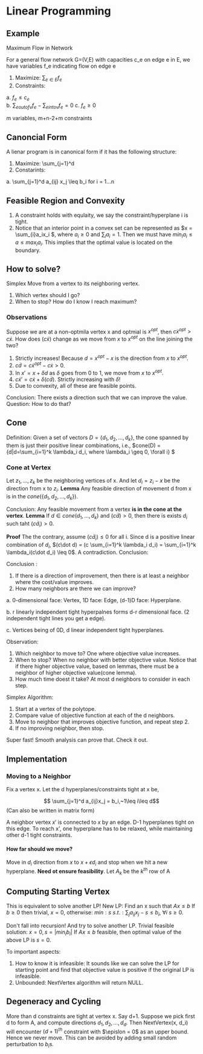 <script type="text/javascript" src="http://cdn.mathjax.org/mathjax/latest/MathJax.js?config=default"></script>

# Linear Programming

## Example
Maximum Flow in Network

For a general flow network G=(V,E) with capacities c_e on edge e in E, we have variables f_e indicating flow on edge e

1. Maximize: $\sum_{e\in E} f_e$
2. Constraints:

  a. $f_e \leq c_e$  
  b. $\sum_{e out of v} f_e - \sum_{e into v} f_e = 0$
  c. $f_e \geq 0$

m variables, m+n-2+m constraints

## Canoncial Form
A lienar program is in canonical form if it has the following structure:

1. Maximize: \sum_{j=1}^d 
2. Constarints:

  a. \sum_{j=1}^d a_{ij} x_j \leq b_i for i = 1...n
  

## Feasible Region and Convexity 
1. A constraint holds with equlaity, we say the constraint/hyperplane i is tight. 
2. Notice that an interior point in a convex set can be represented as $x = \sum_{i}a_ix_i $, where $a_i\geq0$ and $\sum_{i} a_i = 1$. Then we must have $min_i a_i \leq a \leq max_i a_i$. This implies that the optimal value is located on the boundary.

## How to solve?
Simplex 
Move from a vertex to its neighboring vertex. 

1. Which vertex should I go? 
2. When to stop? How do I know I reach maximum?

### Observations 
Suppose we are at a non-optmila vertex x and optmial is $x^{opt}$, then $c\dot x^{opt} > c\dot x$. 
How does $(c\dot x)$ change as we move from $x$ to $x^{opt}$ on the line joining the two?

1. Strictly increases! Because $d = x^{opt}-x$ is the direction from $x$ to $x^{opt}$.
2. $c\dot d = c\dot x^{opt} - c\dot x > 0$.
3. In $x' = x + \delta d$ as $\delta$ goes from 0 to 1, we move from $x$ to $x^{opt}$.
4. $c\dot x' = c\dot x + \delta(c\dot d)$. Strictly increasing with $\delta$! 
5. Due to convexity, all of these are feasible points. 

Conclusion: There exists a direction such that we can improve the value. 
Question: How to do that? 

## Cone
Definition:
Given a set of vectors $D = \{d_1, d_2, ..., d_k\}$, the cone spanned by them is just their positive linear combinations, i.e.,
$cone(D) = \{d|d=\sum_{i=1}^k \lambda_i d_i, where \lambda_i \geq 0, \forall i\} $

### Cone at Vertex 
Let $z_1, ..., z_k$ be the neighboring vertices of x. And let $d_i = z_i - x$ be the direction from x to $z_i$. 
__Lemma__ 
Any feasible direction of movement d from x is in the $cone(\{d_1, d_2, ..., d_k\})$. 

Conclusion: Any feasible movement from a vertex __is in the cone at the vertex__. 
__Lemma__
If $d\in cone({d_1, ..., d_k})$ and $(c\dot d) > 0$, then there is exists $d_i$ such taht $(c\dot d_i) > 0$. 

__Proof__
The the contrary, assume $(c\dot d_i) \leq 0$ for all i. Since d is a positive linear combination of $d_i$, $(c\dot d) = (c \sum_{i=1}^k \lambda_i d_i) = \sum_{i=1}^k \lambda_i(c\dot d_i) \leq 0$. A contradiction. 
Conclusion: 

Conclusion : 

1. If there is a direction of improvement, then there is at least a neighbor where the cost/value improves.
2. How many neighbors are there we can improve? 

  a. 0-dimensional face: Vertex, 1D face: Edge, (d-1)D face: Hyperplane.
  
  b. r linearly independent tight hyperpalnes forms d-r dimensional face. (2 independent tight lines you get a edge). 
  
  c. Vertices being of 0D, d linear independent tight hyperplanes. 


Observation:

1. Which neighbor to move to? One where objective value increases.
2. When to stop? When no neighbor with better objective value. Notice that if there higher objective value, based on lemmas, there must be a neighbor of higher objective value(cone lemma).
3. How much time doest it take? At most d neighbors to consider in each step.

Simplex Algorithm:

1. Start at a vertex of the polytope.
2. Compare value of objective function at each of the d neighbors.
3. Move to neighbor that improves objective function, and repeat step 2.
4. If no improving neighbor, then stop. 

Super fast! Smooth analysis can prove that. Check it out. 

## Implementation
### Moving to a Neighbor
Fix a vertex x. Let the d hyperplanes/constraints tight at x be,

$$ \sum_{j=1}^d a_{ij}x_j = b_i,~1\leq i\leq d$$
(Can also be written in matrix form) 

A neighbor vertex $x'$ is connected to $x$ by an edge. D-1 hyperplanes tight on this edge. To reach x', one hyperplane has to be relaxed, while maintaining other d-1 tight constraints.

#### How far should we move?
Move in $d_i$ direction from $x$ to $x+\epsilon d_i$ and stop when we hit a new hyperplane. 
__Need ot ensure feasibility__. 
Let $A_k$ be the $k^{th}$ row of A


## Computing Starting Vertex
This is equivalent to solve another LP!
New LP:
Find an x such that $Ax\leq b$
If $b\geq 0$ then trivial, $x=0$, otherwise:
$min:s$
$s.t.: \sum_j a_{ij}x_{j} - s \leq b_i,~\forall i$
$s\geq 0$. 

Don't fall into recursion! And try to solve another LP. 
Trivial feasible solution: 
$x = 0, s = |min_i b_i|$
If $Ax\leq b$ feasible, then optimal value of the above LP is $s=0$. 


To important aspects:
1. How to know it is infeasible: It sounds like we can solve the LP for starting point and find that objective value is positive if the original LP is infeasible. 
2. Unbounded: NextVertex algorithm will return NULL.


## Degeneracy and Cycling
More than d constraints are tight at vertex x. Say d+1. Suppose we pick first d to form A, and compute directions $d_1, d_2, ..., d_d$. Then NextVertex(x, d_i) will encounter $(d+1)^{th}$ constraint with $\epislon = 0$ as an upper bound. Hence we never move. This can be avoided by adding small random perturbation to $b_i$s. 


